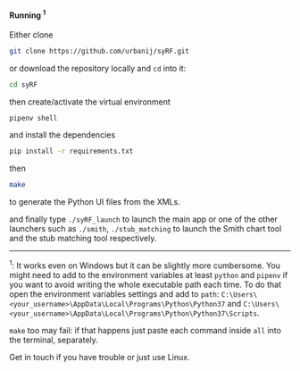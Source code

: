 #### Running <sup>1</sup>

Either clone 
```sh
git clone https://github.com/urbanij/syRF.git
``` 
or download the repository locally
and `cd` into it:
```sh
cd syRF
```
then create/activate the virtual environment
```sh
pipenv shell
```
and install the dependencies
```sh
pip install -r requirements.txt
```

then
```sh
make
```
to generate the Python UI files from the XMLs.

and finally type `./syRF_launch` to launch the main app or one of the other launchers such as `./smith`, `./stub_matching` to launch the Smith chart tool and the stub matching tool respectively.

---




<sup>1</sup>: It works even on Windows but it can be slightly more cumbersome. You might need to add to the environment variables at least `python` and `pipenv` if you want to avoid writing the whole executable path each time. To do that open the environment variables settings and add to `path`: `C:\Users\<your_username>\AppData\Local\Programs\Python\Python37` and `C:\Users\<your_username>\AppData\Local\Programs\Python\Python37\Scripts`.

`make` too may fail: if that happens just paste each command inside `all` into the terminal, separately.

Get in touch if you have trouble or just use Linux.
